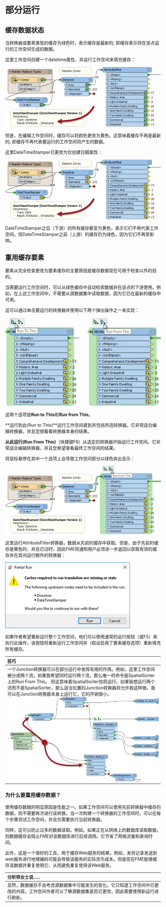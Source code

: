 # 部分运行

## 缓存数据状态

当转换器或要素类型的缓存为绿色时，表示缓存是最新的; 即缓存表示将在该点运行的工作空间生成的数据。

这里工作空间创建一个datetime属性，并运行工作空间来填充缓存：

[![](../.gitbook/assets/img2.003.itsgreentostart.png)](https://github.com/safesoftware/FMETraining/blob/Desktop-Upgrade-To-2018/2018Upgrade2PartialRun/Images/Img2.003.ItsGreenToStart.png)

但是，在编辑工作空间时，缓存可以将颜色更改为黄色。这意味着缓存不再是最新的; 即缓存不再代表要运行的工作空间将产生的数据。

这里DateTimeStamper已更改为仅创建日期属性：

[![](../.gitbook/assets/img2.004.andnowitsyellow.png)](https://github.com/safesoftware/FMETraining/blob/Desktop-Upgrade-To-2018/2018Upgrade2PartialRun/Images/Img2.004.AndNowItsYellow.png)

DateTimeStamper之后（下游）的所有缓存都变为黄色，表示它们不再代表工作空间。但DateTimeStamper之前（上游）的缓存仍为绿色，因为它们不再受影响。

## 重用缓存要素

要素从完全检查更改为要素缓存的主要原因是缓存数据现在可用于检查以外的目的。

当需要运行工作空间时，可以从绿色缓存中自动检索数据并在该点的下游使用。例如，在上述工作空间中，不需要从源数据集中读取数据，因为它已在最新的缓存中可用。

这可以通过单击要运行的转换器并使用以下两个弹出操作之一来实现：

[![](../.gitbook/assets/img2.005.runtofromthis.png)](https://github.com/safesoftware/FMETraining/blob/Desktop-Upgrade-To-2018/2018Upgrade2PartialRun/Images/Img2.005.RunToFromThis.png)

这两个选项是**Run to This**和**Run from This**。

**运行到此\(Run to This\)**运行工作空间直到并包括所选转换器。它非常适合编辑转换器，并且您想看看转换器本身的结果。

**从此运行\(Run From This\)**（快捷键F6）从选定的转换器开始运行工作空间。它非常适合编辑转换器，并且您希望查看最终工作空间的结果。

将鼠标悬停在其中一个选项上会导致工作空间部分以绿色突出显示：

[![](../.gitbook/assets/img2.006.runfromthishighlight.png)](https://github.com/safesoftware/FMETraining/blob/Desktop-Upgrade-To-2018/2018Upgrade2PartialRun/Images/Img2.006.RunFromThisHighlight.png)

这里运行AttributeFilter转换器，数据从先前的缓存中获取。但是，由于先前的缓存是黄色的，并且已过时，因此FME将通知用户必须进一步返回以获取有效的缓存并在其间运行额外的转换器：

[![](../.gitbook/assets/img2.007.runrequiresearliercache.png)](https://github.com/safesoftware/FMETraining/blob/Desktop-Upgrade-To-2018/2018Upgrade2PartialRun/Images/Img2.007.RunRequiresEarlierCache.png)

如果作者希望重新运行整个工作空间，他们可以使用通常的运行按钮（或F5）来执行此操作，该按钮将重新运行工作空间并（假设启用了要素缓存选项）重新填充所有缓存。

|  技巧 |
| :--- |
|  一个Junction转换器可以在部分运行中发挥有用的作用。例如，这里工作空间被分成两个流。如果我希望同时运行两个流，那么唯一的命令是SpatialSorter上的Run From This。 但这意味着SpatialSorter也将运行。如果我想运行两个流而不是SpatialSorter，那么适当位置的Junction转换器将允许我这样做。我可以在Junction转换器本身上运行它，它的开销很小。  [![](../.gitbook/assets/img2.009.junctionfordualstreams.png)](https://github.com/safesoftware/FMETraining/blob/Desktop-Upgrade-To-2018/2018Upgrade2PartialRun/Images/Img2.009.JunctionForDualStreams.png)   |

### 为什么要重用缓存数据？

使用缓存数据的明显原因是性能之一。如果工作空间可以使用先前转换器中缓存的数据，则不需要再次进行该转换。当一次构建一个转换器的工作空间时，可以在每个步骤测试工作空间，并且仅需要执行当前转换器。

同样，这可以防止过多的数据读取。例如，如果正在从网络上的数据库读取数据，则数据缓存会阻止FME对该数据库进行后续调用。它节省了网络流量和查询时间。

此外，这是一个很好的工具，用于缓存Web服务的结果。例如，发将记录发送到web服务进行地理编码可能会导致该服务的实际货币成本。但是现在FME能够缓存该数据并重复使用它，从而避免重复使用该Web服务。

|  分析师女士说...... |
| :--- |
|  显然，数据缓存不会考虑源数据集中可能发生的变化。它只知道工作空间中已更改的内容。工作空间作者可以了解源数据集是否已更改，因此需要使用新运行进行刷新。 |

